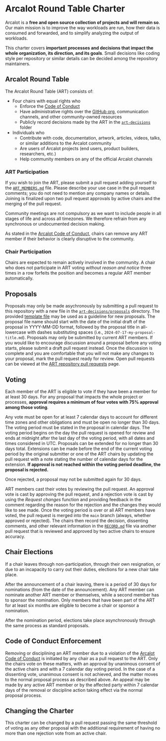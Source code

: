 # Arcalot Round Table Charter

Arcalot is a **free and open source collection of projects and will remain so**. Our
main mission is to improve the way workloads are run, how their data is consumed and
forwarded, and to simplify analyzing the output of workloads.

This charter covers **important processes and decisions that impact the whole
organization, its direction, and its goals**. Small decisions like coding style per
repository or similar details can be decided among the repository maintainers.

## Arcalot Round Table

The Arcalot Round Table (ART) consists of:
* Four chairs with equal rights who
  - Enforce the [Code of
    Conduct](https://github.com/arcalot/.github/blob/main/CODE_OF_CONDUCT.md)
  - Have administrative rights over the [GitHub org](https://github.com/arcalot),
    communication channels, and other community-owned resources
  - Publicly record decisions made by the ART in the [`art-decisions`](art-decisions)
    folder
* Individuals who
  - Contribute with code, documentation, artwork, articles, videos, talks, or similar
    additions to the Arcalot community
  - Are users of Arcalot projects (end users, product builders, researchers, etc.)
  - Help community members on any of the official Arcalot channels

### ART Participation

If you wish to join the ART, please submit a pull request adding yourself to the
[`ART_MEMBERS.md`](ART_MEMBERS.md) file. Please describe your use case in the pull
request comments; you do not need to mention any company names or details. Joining is
finalized upon two pull request approvals by active chairs and the merging of the pull
request.

Community meetings are not compulsory as we want to include people in all stages of life
and across all timezones. We therefore refrain from any synchronous or undocumented
decision making.

As stated in the [Arcalot Code of
Conduct](https://github.com/arcalot/.github/blob/main/CODE_OF_CONDUCT.md), chairs can
remove any ART member if their behavior is clearly disruptive to the community.


### Chair Participation

Chairs are expected to remain actively involved in the community. A chair who does not
participate in ART voting *without reason and notice* three times in a row forfeits the
position and becomes a regular ART member automatically.


## Proposals

Proposals may only be made asychronously by submitting a pull request to this repository
with a new file in the [`art-decisions/proposals`](art-decisions/proposals) directory.
The provided [template file](art-decisions/proposals/template.md) may be used as a
guideline for new proposals. The proposal file name should start with the date of the
initial draft of the proposal in YYYY-MM-DD format, followed by the proposal title in
all-lowercase with dashes substituting spaces (i.e., `2024-07-17-my-proposal-title.md`).
Proposals may only be submitted by current ART members. If you would like to encourage
discussion around a proposal before any voting starts, please submit a draft pull
request instead. Once the discussion is complete and you are comfortable that you will
not make any changes to your proposal, mark the pull request ready for review. Open pull
requests can be viewed at the [ART repository pull
requests](https://github.com/arcalot/arcalot-round-table/pulls) page.

## Voting

Each member of the ART is eligible to vote if they have been a member for at least 30
days. For any proposal that impacts the whole project or processes, **approval requires
a minimum of four votes with 75% approval among those voting**.

Any vote must be open for at least 7 calendar days to account for different time zones
and other obligations and must be open no longer than 30 days. The voting period must be
stated in the proposal in calendar days. The voting period begins on the day the pull
request is opened for review and ends at midnight after the last day of the voting
period, with all dates and times considered in UTC. Proposals can be extended for no
longer than 30 days total. Extensions can be made before the end of the current voting
period by the original submitter or one of the ART chairs by updating the pull request
with a note stating the number of calendar days for the extension. **If approval is not
reached within the voting period deadline, the proposal is rejected.**

Once rejected, a proposal may not be submitted again for 30 days.

ART members cast their votes by reviewing the pull request. An approval vote is cast by
approving the pull request, and a rejection vote is cast by using the *Request changes*
function and providing feedback in the comment regarding the reason for the rejection
and the changes they would like to see made. Once the voting period is over or all ART
members have voted, the pull request is merged into the `main` branch (always, whether
approved or rejected). The chairs then record the decision, dissenting comments, and
other relevant information in the [`RECORD.md`](art-decisions/RECORD.md) file via
another pull request that is reviewed and approved by two active chairs to ensure
accuracy.

## Chair Elections

If a chair leaves through non-participation, through their own resignation, or due to an
incapacity to carry out their duties, elections for a new chair take place.

After the announcement of a chair leaving, there is a period of 30 days for nominations
(from the date of the announcement). Any ART member can nominate another ART member or
themselves, while a second member has to sponsor the nomination. Only members that have
been part of the ART for at least six months are eligible to become a chair or sponsor a
nomination.

After the nomination period, elections take place asynchronously through the same
process as standard proposals.

## Code of Conduct Enforcement

Removing or disciplining an ART member due to a violation of the [Arcalot Code of
Conduct](https://github.com/arcalot/.github/blob/main/CODE_OF_CONDUCT.md) is initiated
by any chair as a pull request to the ART. Only the chairs vote on these matters, with
an approval by unanimous consent of the active chairs and with a 7 calendar day voting
period. In the case of a dissenting vote, unanimous consent is not achieved, and the
matter moves to the normal proposal process as described above. An appeal may be made by
any active ART member or by the affected party within 7 calendar days of the removal or
discipline action taking effect via the normal proposal process.

## Changing the Charter

This charter can be changed by a pull request passing the same threshold of voting as
any other proposal with the additional requirement of having no more than one rejection
vote from an active chair.
